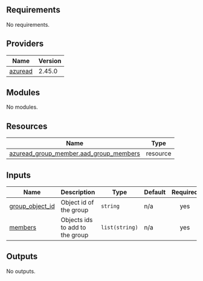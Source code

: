<!-- BEGIN_TF_DOCS -->
## Requirements

No requirements.

## Providers

| Name | Version |
|------|---------|
| <a name="provider_azuread"></a> [azuread](#provider\_azuread) | 2.45.0 |

## Modules

No modules.

## Resources

| Name | Type |
|------|------|
| [azuread_group_member.aad_group_members](https://registry.terraform.io/providers/hashicorp/azuread/latest/docs/resources/group_member) | resource |

## Inputs

| Name | Description | Type | Default | Required |
|------|-------------|------|---------|:--------:|
| <a name="input_group_object_id"></a> [group\_object\_id](#input\_group\_object\_id) | Object id of the group | `string` | n/a | yes |
| <a name="input_members"></a> [members](#input\_members) | Objects ids to add to the group | `list(string)` | n/a | yes |

## Outputs

No outputs.
<!-- END_TF_DOCS -->